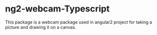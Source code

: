 # ng2-webcam-Typescript
This package is a webcam package used in angular2 project for taking a picture and drawing it on a canvas.
